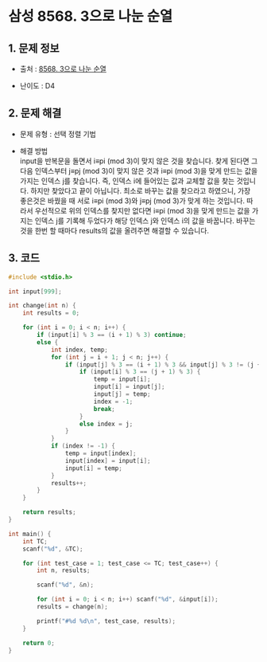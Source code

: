 # 삼성 8568. 3으로 나눈 순열

## 1. 문제 정보

- 출처 : [8568. 3으로 나눈 순열](https://swexpertacademy.com/main/code/problem/problemDetail.do?contestProbId=AW1B8rJq3NUDFARC&categoryId=AW1B8rJq3NUDFARC&categoryType=CODE)

- 난이도 : D4

## 2. 문제 해결

- 문제 유형 : 선택 정렬 기법

- 해결 방법  
  input을 반복문을 돌면서 i≡pi (mod 3)이 맞지 않은 것을 찾습니다.
  찾게 된다면 그 다음 인덱스부터 j≡pj (mod 3)이 맞지 않은 것과 i≡pi (mod 3)을 맞게 만드는 값을 가지는 인덱스 j를 찾습니다.
  즉, 인덱스 i에 들어있는 값과 교체할 값을 찾는 것입니다. 하지만 찾았다고 끝이 아닙니다.
  최소로 바꾸는 값을 찾으라고 하였으니, 가장 좋은것은 바꿨을 때 서로 i≡pi (mod 3)와 j≡pj (mod 3)가 맞게 하는 것입니다.
  따라서 우선적으로 위의 인덱스를 찾지만 없다면 i≡pi (mod 3)을 맞게 만드는 값을 가지는 인덱스 j를 기록해 두었다가 해당 인덱스 j와 인덱스 i의 값을 바꿉니다.
  바꾸는 것을 한번 할 때마다 results의 값을 올려주면 해결할 수 있습니다.
  
## 3. 코드

```c++
#include <stdio.h>

int input[999];

int change(int n) {
	int results = 0;

	for (int i = 0; i < n; i++) {
		if (input[i] % 3 == (i + 1) % 3) continue;
		else {
			int index, temp;
			for (int j = i + 1; j < n; j++) {
				if (input[j] % 3 == (i + 1) % 3 && input[j] % 3 != (j + 1) % 3) {
					if (input[i] % 3 == (j + 1) % 3) {
						temp = input[i];
						input[i] = input[j];
						input[j] = temp;
						index = -1;
						break;
					}
					else index = j;
				}
			}
			if (index != -1) {
				temp = input[index];
				input[index] = input[i];
				input[i] = temp;
			}
			results++;
		}
	}

	return results;
}

int main() {
	int TC;
	scanf("%d", &TC);

	for (int test_case = 1; test_case <= TC; test_case++) {
		int n, results;

		scanf("%d", &n);

		for (int i = 0; i < n; i++) scanf("%d", &input[i]);
		results = change(n);

		printf("#%d %d\n", test_case, results);
	}

	return 0;
}
```
